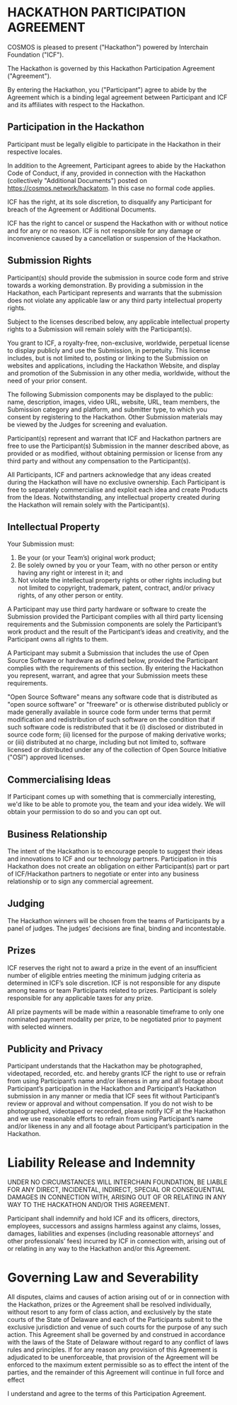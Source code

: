 # HACKATHON PARTICIPATION AGREEMENT

COSMOS is pleased to present ("Hackathon") powered by Interchain Foundation ("ICF").

The Hackathon is governed by this Hackathon Participation Agreement ("Agreement"). 

By entering the Hackathon, you ("Participant") agree to abide by the Agreement which is a binding legal agreement between Participant and ICF and its affiliates with respect to the Hackathon.

## Participation in the Hackathon

Participant must be legally eligible to participate in the Hackathon in their respective locales.

In addition to the Agreement, Participant agrees to abide by the Hackathon Code of Conduct, if any, provided in connection with the Hackathon (collectively "Additional Documents") posted on <https://cosmos.network/hackatom>.  In this case no formal code applies.

ICF has the right, at its sole discretion, to disqualify any Participant for breach of the Agreement or Additional Documents.

ICF has the right to cancel or suspend the Hackathon with or without notice and for any or no reason.  ICF is not responsible for any damage or inconvenience caused by a cancellation or suspension of the Hackathon.

## Submission Rights

Participant(s) should provide the submission in source code form and strive towards a working demonstration. By providing a submission in the Hackathon, each Participant represents and warrants that the submission does not violate any applicable law or any third party intellectual property rights.

Subject to the licenses described below, any applicable intellectual property rights to a Submission will remain solely with the Participant(s).

You grant to ICF, a royalty-free, non-exclusive, worldwide, perpetual license to display publicly and use the Submission, in perpetuity.  This license includes, but is not limited to, posting or linking to the Submission on websites and applications, including the Hackathon Website, and display and promotion of the Submission in any other media, worldwide, without the need of your prior consent.

The following Submission components may be displayed to the public: name, description, images, video URL, website, URL, team members, the Submission category and platform, and submitter type, to which you consent by registering to the Hackathon. Other Submission materials may be viewed by the Judges for screening and evaluation.

Participant(s) represent and warrant that ICF and Hackathon partners are free to use the Participant(s) Submission in the manner described above, as provided or as modified, without obtaining permission or license from any third party and without any compensation to the Participant(s).

All Participants, ICF and partners acknowledge that any ideas created during the Hackathon will have no exclusive ownership.   Each Participant is free to separately commercialise and exploit each idea and create Products from the Ideas. Notwithstanding, any intellectual property created during the Hackathon will remain solely with the Participant(s).

## Intellectual Property

Your Submission must:

1.  Be your (or your Team’s) original work product;
2.  Be solely owned by you or your Team, with no other person or entity having any right or interest in it; and
3.  Not violate the intellectual property rights or other rights including but not limited to copyright, trademark, patent, contract, and/or privacy rights, of any other person or entity.

A Participant may use third party hardware or software to create the Submission provided the Participant complies with all third party licensing requirements and the Submission components are solely the Participant’s work product and the result of the Participant’s ideas and creativity, and the Participant owns all rights to them.

A Participant may submit a Submission that includes the use of Open Source Software or hardware as defined below, provided the Participant complies with the requirements of this section. By entering the Hackathon you represent, warrant, and agree that your Submission meets these requirements.

"Open Source Software" means any software code that is distributed as "open source software" or "freeware" or is otherwise distributed publicly or made generally available in source code form under terms that permit modification and redistribution of such software on the condition that if such software code is redistributed that it be (i) disclosed or distributed in source code form; (ii) licensed for the purpose of making derivative works; or (iii) distributed at no charge, including but not limited to, software licensed or distributed under any of the collection of Open Source Initiative ("OSI") approved licenses.

## Commercialising Ideas

If Participant comes up with something that is commercially interesting, we'd like to be able to promote you, the team and your idea widely. We will obtain your permission to do so and you can opt out.

## Business Relationship

The intent of the Hackathon is to encourage people to suggest their ideas and innovations to ICF and our technology partners. Participation in this Hackathon does not create an obligation on either Participant(s) part or part of ICF/Hackathon partners to negotiate or enter into any business relationship or to sign any commercial agreement.

## Judging

The Hackathon winners will be chosen from the teams of Participants by a panel of judges.  The judges’ decisions are final, binding and incontestable.

## Prizes

ICF reserves the right not to award a prize in the event of an insufficient number of eligible entries meeting the minimum judging criteria as determined in ICF’s sole discretion. ICF is not responsible for any dispute among teams or team Participants related to prizes. Participant is solely responsible for any applicable taxes for any prize.

All prize payments will be made within a reasonable timeframe to only one nominated payment modality per prize, to be negotiated prior to payment with selected winners. 

## Publicity and Privacy

Participant understands that the Hackathon may be photographed, videotaped, recorded, etc. and hereby grants ICF the right to use or refrain from using Participant’s name and/or likeness in any and all footage about Participant’s participation in the Hackathon and Participant’s Hackathon submission in any manner or media that ICF sees fit without Participant’s review or approval and without compensation.  If you do not wish to be photographed, videotaped or recorded, please notify ICF at the Hackathon and we use reasonable efforts to refrain from using Participant’s name and/or likeness in any and all footage about Participant’s participation in the Hackathon.

# Liability Release and Indemnity

UNDER NO CIRCUMSTANCES WILL INTERCHAIN FOUNDATION, BE LIABLE FOR ANY DIRECT, INCIDENTAL, INDIRECT, SPECIAL OR CONSEQUENTIAL DAMAGES IN CONNECTION WITH, ARISING OUT OF OR RELATING IN ANY WAY TO THE HACKATHON AND/OR THIS AGREEMENT.

Participant shall indemnify and hold ICF and its officers, directors, employees, successors and assigns harmless against any claims, losses, damages, liabilities and expenses (including reasonable attorneys’ and other professionals’ fees) incurred by ICF in connection with, arising out of or relating in any way to the Hackathon and/or this Agreement.

# Governing Law and Severability

All disputes, claims and causes of action arising out of or in connection with the Hackathon, prizes or the Agreement shall be resolved individually, without resort to any form of class action, and exclusively by the state courts of the State of Delaware and each of the Participants submit to the exclusive jurisdiction and venue of such courts for the purpose of any such action. This Agreement shall be governed by and construed in accordance with the laws of the State of Delaware without regard to any conflict of laws rules and principles. If for any reason any provision of this Agreement is adjudicated to be unenforceable, that provision of the Agreement will be enforced to the maximum extent permissible so as to effect the intent of the parties, and the remainder of this Agreement will continue in full force and effect

I understand and agree to the terms of this Participation Agreement.
